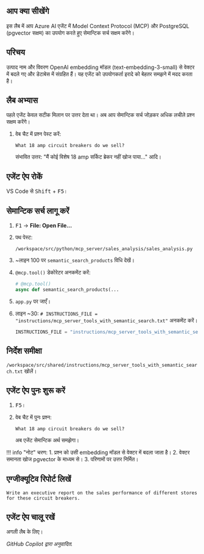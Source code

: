 ## आप क्या सीखेंगे

इस लैब में आप Azure AI एजेंट में Model Context Protocol (MCP) और PostgreSQL (pgvector सक्षम) का उपयोग करते हुए सेमान्टिक सर्च सक्षम करेंगे।

## परिचय

उत्पाद नाम और विवरण OpenAI embedding मॉडल (text-embedding-3-small) से वेक्टर में बदले गए और डेटाबेस में संग्रहित हैं। यह एजेंट को उपयोगकर्ता इरादे को बेहतर समझने में मदद करता है।

## लैब अभ्यास

पहले एजेंट केवल सटीक मिलान पर उत्तर देता था। अब आप सेमान्टिक सर्च जोड़कर अधिक लचीले प्रश्न सक्षम करेंगे।

1. वेब चैट में प्रश्न पेस्ट करें:

    ```text
    What 18 amp circuit breakers do we sell?
    ```

    संभावित उत्तर: "मैं कोई विशेष 18 amp सर्किट ब्रेकर नहीं खोज पाया..." आदि।

## एजेंट ऐप रोकें

VS Code से <kbd>Shift</kbd> + <kbd>F5</kbd>।

## सेमान्टिक सर्च लागू करें

1. <kbd>F1</kbd> → **File: Open File...**
2. पथ पेस्ट:

    ```text
    /workspace/src/python/mcp_server/sales_analysis/sales_analysis.py
    ```
3. ~लाइन 100 पर `semantic_search_products` विधि देखें।
4. `@mcp.tool()` डेकोरेटर अनकमेंट करें:

    ```python
    # @mcp.tool()
    async def semantic_search_products(...
    ```
5. `app.py` पर जाएँ।
6. लाइन ~30: `# INSTRUCTIONS_FILE = "instructions/mcp_server_tools_with_semantic_search.txt"` अनकमेंट करें।

    ```python
    INSTRUCTIONS_FILE = "instructions/mcp_server_tools_with_semantic_search.txt"
    ```

## निर्देश समीक्षा

`/workspace/src/shared/instructions/mcp_server_tools_with_semantic_search.txt` खोलें।

## एजेंट ऐप पुनः शुरू करें

1. <kbd>F5</kbd>।
2. वेब चैट में पुनः प्रश्न:

    ```text
    What 18 amp circuit breakers do we sell?
    ```

    अब एजेंट सेमान्टिक अर्थ समझेगा।

!!! info "नोट"
    चरण:
    1. प्रश्न को उसी embedding मॉडल से वेक्टर में बदला जाता है।
    2. वेक्टर समानता खोज pgvector के माध्यम से।
    3. परिणामों पर उत्तर निर्मित।

## एग्जीक्यूटिव रिपोर्ट लिखें

```plaintext
Write an executive report on the sales performance of different stores for these circuit breakers.
```

## एजेंट ऐप चालू रखें

अगली लैब के लिए।

*GitHub Copilot द्वारा अनुवादित.*
